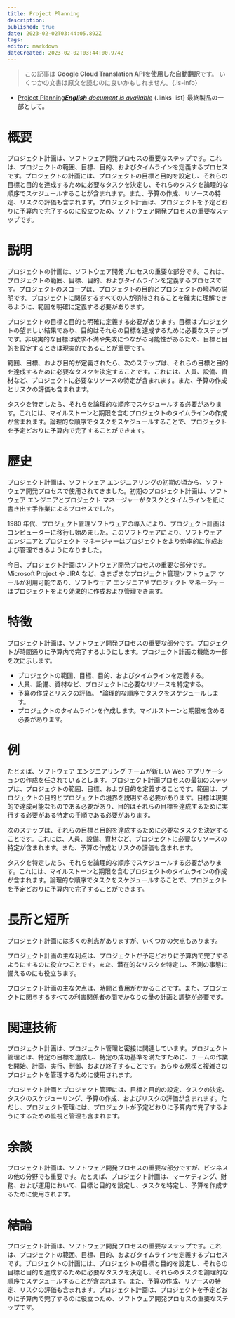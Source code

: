 ```yaml
---
title: Project Planning
description: 
published: true
date: 2023-02-02T03:44:05.892Z
tags: 
editor: markdown
dateCreated: 2023-02-02T03:44:00.974Z
---
```


> この記事は **Google Cloud Translation APIを使用した自動翻訳**です。
いくつかの文書は原文を読むのに良いかもしれません。{.is-info}



- [Project Planning***English** document is available*](/en/Knowledge-base/Dictionary/project-planning)
{.links-list}
 最終製品の一部として。

# 概要
プロジェクト計画は、ソフトウェア開発プロセスの重要なステップです。これは、プロジェクトの範囲、目標、目的、およびタイムラインを定義するプロセスです。プロジェクトの計画には、プロジェクトの目標と目的を設定し、それらの目標と目的を達成するために必要なタスクを決定し、それらのタスクを論理的な順序でスケジュールすることが含まれます。また、予算の作成、リソースの特定、リスクの評価も含まれます。プロジェクト計画は、プロジェクトを予定どおりに予算内で完了するのに役立つため、ソフトウェア開発プロセスの重要なステップです。

# 説明
プロジェクトの計画は、ソフトウェア開発プロセスの重要な部分です。これは、プロジェクトの範囲、目標、目的、およびタイムラインを定義するプロセスです。プロジェクトのスコープは、プロジェクトの目的とプロジェクトの境界の説明です。プロジェクトに関係するすべての人が期待されることを確実に理解できるように、範囲を明確に定義する必要があります。

プロジェクトの目標と目的も明確に定義する必要があります。目標はプロジェクトの望ましい結果であり、目的はそれらの目標を達成するために必要なステップです。非現実的な目標は欲求不満や失敗につながる可能性があるため、目標と目的を設定するときは現実的であることが重要です。

範囲、目標、および目的が定義されたら、次のステップは、それらの目標と目的を達成するために必要なタスクを決定することです。これには、人員、設備、資材など、プロジェクトに必要なリソースの特定が含まれます。また、予算の作成とリスクの評価も含まれます。

タスクを特定したら、それらを論理的な順序でスケジュールする必要があります。これには、マイルストーンと期限を含むプロジェクトのタイムラインの作成が含まれます。論理的な順序でタスクをスケジュールすることで、プロジェクトを予定どおりに予算内で完了することができます。

# 歴史
プロジェクト計画は、ソフトウェア エンジニアリングの初期の頃から、ソフトウェア開発プロセスで使用されてきました。初期のプロジェクト計画は、ソフトウェア エンジニアとプロジェクト マネージャーがタスクとタイムラインを紙に書き出す手作業によるプロセスでした。

1980 年代、プロジェクト管理ソフトウェアの導入により、プロジェクト計画はコンピューターに移行し始めました。このソフトウェアにより、ソフトウェア エンジニアとプロジェクト マネージャーはプロジェクトをより効率的に作成および管理できるようになりました。

今日、プロジェクト計画はソフトウェア開発プロセスの重要な部分です。 Microsoft Project や JIRA など、さまざまなプロジェクト管理ソフトウェア ツールが利用可能であり、ソフトウェア エンジニアやプロジェクト マネージャーはプロジェクトをより効果的に作成および管理できます。

# 特徴
プロジェクト計画は、ソフトウェア開発プロセスの重要な部分です。プロジェクトが時間通りに予算内で完了するようにします。プロジェクト計画の機能の一部を次に示します。

* プロジェクトの範囲、目標、目的、およびタイムラインを定義する。
* 人員、設備、資材など、プロジェクトに必要なリソースを特定する。
* 予算の作成とリスクの評価。
*論理的な順序でタスクをスケジュールします。
* プロジェクトのタイムラインを作成します。マイルストーンと期限を含める必要があります。

# 例
たとえば、ソフトウェア エンジニアリング チームが新しい Web アプリケーションの作成を任されているとします。プロジェクト計画プロセスの最初のステップは、プロジェクトの範囲、目標、および目的を定義することです。範囲は、プロジェクトの目的とプロジェクトの境界を説明する必要があります。目標は現実的で達成可能なものである必要があり、目的はそれらの目標を達成するために実行する必要がある特定の手順である必要があります。

次のステップは、それらの目標と目的を達成するために必要なタスクを決定することです。これには、人員、設備、資材など、プロジェクトに必要なリソースの特定が含まれます。また、予算の作成とリスクの評価も含まれます。

タスクを特定したら、それらを論理的な順序でスケジュールする必要があります。これには、マイルストーンと期限を含むプロジェクトのタイムラインの作成が含まれます。論理的な順序でタスクをスケジュールすることで、プロジェクトを予定どおりに予算内で完了することができます。

# 長所と短所
プロジェクト計画には多くの利点がありますが、いくつかの欠点もあります。

プロジェクト計画の主な利点は、プロジェクトが予定どおりに予算内で完了するようにするのに役立つことです。また、潜在的なリスクを特定し、不測の事態に備えるのにも役立ちます。

プロジェクト計画の主な欠点は、時間と費用がかかることです。また、プロジェクトに関与するすべての利害関係者の間でかなりの量の計画と調整が必要です。

# 関連技術
プロジェクト計画は、プロジェクト管理と密接に関連しています。プロジェクト管理とは、特定の目標を達成し、特定の成功基準を満たすために、チームの作業を開始、計画、実行、制御、および終了することです。あらゆる規模と複雑さのプロジェクトを管理するために使用されます。

プロジェクト計画とプロジェクト管理には、目標と目的の設定、タスクの決定、タスクのスケジューリング、予算の作成、およびリスクの評価が含まれます。ただし、プロジェクト管理には、プロジェクトが予定どおりに予算内で完了するようにするための監視と管理も含まれます。

# 余談
プロジェクト計画は、ソフトウェア開発プロセスの重要な部分ですが、ビジネスの他の分野でも重要です。たとえば、プロジェクト計画は、マーケティング、財務、および運用において、目標と目的を設定し、タスクを特定し、予算を作成するために使用されます。

# 結論
プロジェクト計画は、ソフトウェア開発プロセスの重要なステップです。これは、プロジェクトの範囲、目標、目的、およびタイムラインを定義するプロセスです。プロジェクトの計画には、プロジェクトの目標と目的を設定し、それらの目標と目的を達成するために必要なタスクを決定し、それらのタスクを論理的な順序でスケジュールすることが含まれます。また、予算の作成、リソースの特定、リスクの評価も含まれます。プロジェクト計画は、プロジェクトを予定どおりに予算内で完了するのに役立つため、ソフトウェア開発プロセスの重要なステップです。